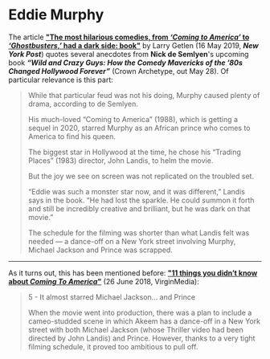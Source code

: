 
# Eddie Murphy

The article [**"The most hilarious comedies, from *‘Coming to America’* to *‘Ghostbusters,’* had a dark side: book"**](https://nypost.com/2019/05/16/new-book-reveals-all-the-drama-behind-classic-comedy-movies/) by Larry Getlen (16 May 2019, ***New York Post***) quotes several anecdotes from **Nick de Semlyen**'s upcoming book ***“Wild and Crazy Guys: How the Comedy Mavericks of the ’80s Changed Hollywood Forever”*** (Crown Archetype, out May 28). Of particular relevance is this part:

> While that particular feud was not his doing, Murphy caused plenty of drama, according to de Semlyen.
> 
> His much-loved “Coming to America” (1988), which is getting a sequel in 2020, starred Murphy as an African prince who comes to America to find his queen.
> 
> The biggest star in Hollywood at the time, he chose his “Trading Places” (1983) director, John Landis, to helm the movie.
> 
> But the joy we see on screen was not replicated on the troubled set.
> 
> “Eddie was such a monster star now, and it was different,” Landis says in the book. “He had lost the sparkle. He could summon it forth and still be incredibly creative and brilliant, but he was dark on that movie.”
> 
> The schedule for the filming was shorter than what Landis felt was needed — a dance-off on a New York street involving Murphy, Michael Jackson and Prince was scrapped.

-----

As it turns out, this has been mentioned before: [**"11 things you didn’t know about *Coming To America*"**](https://www.virginmedia.com/virgin-tv-edit/movies/11-things-you-didnt-know-about-coming-to-america) (26 June 2018, VirginMedia):

> 5 - It almost starred Michael Jackson… and Prince
> 
> When the movie went into production, there was a plan to include a cameo-studded scene in which Akeem has a dance-off in a New York street with both Michael Jackson (whose Thriller video had been directed by John Landis) and Prince. However, thanks to a very tight filming schedule, it proved too ambitious to pull off.